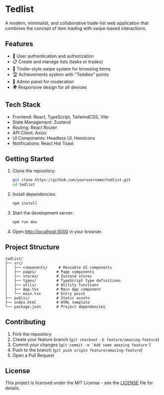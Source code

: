 # Tedlist

A modern, minimalist, and collaborative trade-list web application that combines the concept of item trading with swipe-based interactions.

## Features

- 🔐 User authentication and authorization
- 📋 Create and manage lists (tasks or trades)
- 🔁 Tinder-style swipe system for browsing items
- 🏆 Achievements system with "Teddies" points
- 👤 Admin panel for moderation
- 🌍 Responsive design for all devices

## Tech Stack

- Frontend: React, TypeScript, TailwindCSS, Vite
- State Management: Zustand
- Routing: React Router
- API Client: Axios
- UI Components: Headless UI, Heroicons
- Notifications: React Hot Toast

## Getting Started

1. Clone the repository:
   ```bash
   git clone https://github.com/yourusername/tedlist.git
   cd tedlist
   ```

2. Install dependencies:
   ```bash
   npm install
   ```

3. Start the development server:
   ```bash
   npm run dev
   ```

4. Open [http://localhost:3000](http://localhost:3000) in your browser.

## Project Structure

```
tedlist/
├── src/
│   ├── components/     # Reusable UI components
│   ├── pages/         # Page components
│   ├── stores/        # Zustand stores
│   ├── types/         # TypeScript type definitions
│   ├── utils/         # Utility functions
│   ├── App.tsx        # Main App component
│   └── main.tsx       # Entry point
├── public/            # Static assets
├── index.html         # HTML template
└── package.json       # Project dependencies
```

## Contributing

1. Fork the repository
2. Create your feature branch (`git checkout -b feature/amazing-feature`)
3. Commit your changes (`git commit -m 'Add some amazing feature'`)
4. Push to the branch (`git push origin feature/amazing-feature`)
5. Open a Pull Request

## License

This project is licensed under the MIT License - see the [LICENSE](LICENSE) file for details. 